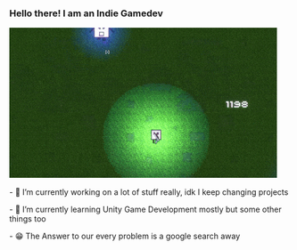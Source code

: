 ### Hello there! I am an Indie Gamedev

<img src="https://github.com/ShahbaazKhan-TheAwesomeShaz/ShahbaazKhan-TheAwesomeShaz/blob/master/Control'nt%20GIF.gif" alt="cool GIF" class="center">

<!--
**ShahbaazKhan-TheAwesomeShaz/ShahbaazKhan-TheAwesomeShaz** is a ✨ _special_ ✨ repository because its `README.md` (this file) appears on your GitHub profile.

-->

<p>
- 🔭 I’m currently working on a lot of stuff really, idk I keep changing projects </p>
- 🌱 I’m currently learning Unity Game Development mostly but some other things too  </p>
- 😁 The Answer to our every problem is a google search away  </p>



